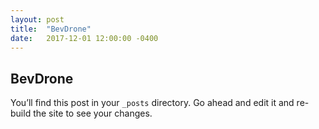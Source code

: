 ```yaml
---
layout: post
title:  "BevDrone"
date:   2017-12-01 12:00:00 -0400
---
```


## BevDrone

You’ll find this post in your `_posts` directory. Go ahead and edit it and re-build the site to see your changes.